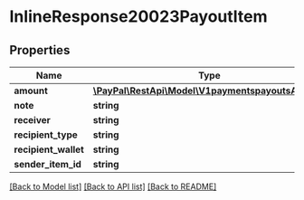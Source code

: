 # InlineResponse20023PayoutItem

## Properties
Name | Type | Description | Notes
------------ | ------------- | ------------- | -------------
**amount** | [**\PayPal\RestApi\Model\V1paymentspayoutsAmount**](V1paymentspayoutsAmount.md) |  | [optional] 
**note** | **string** |  | [optional] 
**receiver** | **string** |  | [optional] 
**recipient_type** | **string** |  | [optional] 
**recipient_wallet** | **string** |  | [optional] 
**sender_item_id** | **string** |  | [optional] 

[[Back to Model list]](../README.md#documentation-for-models) [[Back to API list]](../README.md#documentation-for-api-endpoints) [[Back to README]](../README.md)


